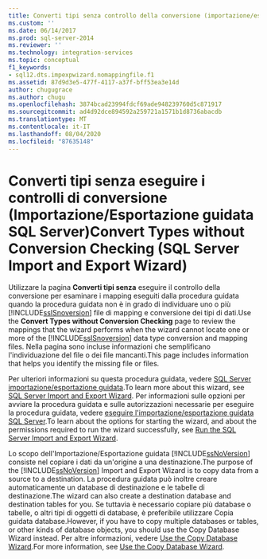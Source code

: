 ```yaml
---
title: Converti tipi senza controllo della conversione (importazione/esportazione guidata SQL Server) | Microsoft Docs
ms.custom: ''
ms.date: 06/14/2017
ms.prod: sql-server-2014
ms.reviewer: ''
ms.technology: integration-services
ms.topic: conceptual
f1_keywords:
- sql12.dts.impexpwizard.nomappingfile.f1
ms.assetid: 87d9d3e5-477f-4117-a37f-bff53ea3e14d
author: chugugrace
ms.author: chugu
ms.openlocfilehash: 3874bcad23994fdcf69ade948239760d5c871917
ms.sourcegitcommit: ad4d92dce894592a259721a1571b1d8736abacdb
ms.translationtype: MT
ms.contentlocale: it-IT
ms.lasthandoff: 08/04/2020
ms.locfileid: "87635148"
---
```

# <a name="convert-types-without-conversion-checking-sql-server-import-and-export-wizard"></a><span data-ttu-id="2eb71-102">Converti tipi senza eseguire i controlli di conversione (Importazione/Esportazione guidata SQL Server)</span><span class="sxs-lookup"><span data-stu-id="2eb71-102">Convert Types without Conversion Checking (SQL Server Import and Export Wizard)</span></span>
  <span data-ttu-id="2eb71-103">Utilizzare la pagina **Converti tipi senza** eseguire il controllo della conversione per esaminare i mapping eseguiti dalla procedura guidata quando la procedura guidata non è in grado di individuare uno o più [!INCLUDE[ssISnoversion](../../includes/ssisnoversion-md.md)] file di mapping e conversione dei tipi di dati.</span><span class="sxs-lookup"><span data-stu-id="2eb71-103">Use the **Convert Types without Conversion Checking** page to review the mappings that the wizard performs when the wizard cannot locate one or more of the [!INCLUDE[ssISnoversion](../../includes/ssisnoversion-md.md)] data type conversion and mapping files.</span></span> <span data-ttu-id="2eb71-104">Nella pagina sono incluse informazioni che semplificano l'individuazione del file o dei file mancanti.</span><span class="sxs-lookup"><span data-stu-id="2eb71-104">This page includes information that helps you identify the missing file or files.</span></span>  
  
 <span data-ttu-id="2eb71-105">Per ulteriori informazioni su questa procedura guidata, vedere [SQL Server importazione/esportazione guidata](import-and-export-data-with-the-sql-server-import-and-export-wizard.md).</span><span class="sxs-lookup"><span data-stu-id="2eb71-105">To learn more about this wizard, see [SQL Server Import and Export Wizard](import-and-export-data-with-the-sql-server-import-and-export-wizard.md).</span></span> <span data-ttu-id="2eb71-106">Per informazioni sulle opzioni per avviare la procedura guidata e sulle autorizzazioni necessarie per eseguire la procedura guidata, vedere [eseguire l'importazione/esportazione guidata SQL Server](start-the-sql-server-import-and-export-wizard.md).</span><span class="sxs-lookup"><span data-stu-id="2eb71-106">To learn about the options for starting the wizard, and about the permissions required to run the wizard successfully, see [Run the SQL Server Import and Export Wizard](start-the-sql-server-import-and-export-wizard.md).</span></span>  
  
 <span data-ttu-id="2eb71-107">Lo scopo dell'Importazione/Esportazione guidata [!INCLUDE[ssNoVersion](../../includes/ssnoversion-md.md)] consiste nel copiare i dati da un'origine a una destinazione.</span><span class="sxs-lookup"><span data-stu-id="2eb71-107">The purpose of the [!INCLUDE[ssNoVersion](../../includes/ssnoversion-md.md)] Import and Export Wizard is to copy data from a source to a destination.</span></span> <span data-ttu-id="2eb71-108">La procedura guidata può inoltre creare automaticamente un database di destinazione e le tabelle di destinazione.</span><span class="sxs-lookup"><span data-stu-id="2eb71-108">The wizard can also create a destination database and destination tables for you.</span></span> <span data-ttu-id="2eb71-109">Se tuttavia è necessario copiare più database o tabelle, o altri tipi di oggetti di database, è preferibile utilizzare Copia guidata database.</span><span class="sxs-lookup"><span data-stu-id="2eb71-109">However, if you have to copy multiple databases or tables, or other kinds of database objects, you should use the Copy Database Wizard instead.</span></span> <span data-ttu-id="2eb71-110">Per altre informazioni, vedere [Use the Copy Database Wizard](../../relational-databases/databases/use-the-copy-database-wizard.md).</span><span class="sxs-lookup"><span data-stu-id="2eb71-110">For more information, see [Use the Copy Database Wizard](../../relational-databases/databases/use-the-copy-database-wizard.md).</span></span>  
  
  
